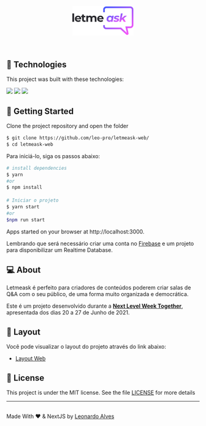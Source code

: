 <p align="center">
  <img alt="Letmeask" src="https://raw.githubusercontent.com/leo-pro/letmeask-web/a3f613820b94b26076596c19dff8f3ffd97ea908/src/assets/images/logo.svg" width="160px">
</p>

<br>

## 🧪 Technologies

This project was built with these technologies:

<p>
  <a href="https://reactjs.org" target="_blank"><img src="https://img.shields.io/badge/React-20232A?style=for-the-badge&logo=react&logoColor=61DAFB"></a>
  <a href="https://www.typescriptlang.org/" target="_blank"><img src="https://img.shields.io/badge/TypeScript-007ACC?style=for-the-badge&logo=typescript&logoColor=white"></a>
  <a href="https://firebase.google.com/" target="_blank"><img src="https://img.shields.io/badge/firebase-ffca28?style=for-the-badge&logo=firebase&logoColor=black"></a>
</p>


## 🚀  Getting Started

Clone the project repository and open the folder 

```bash
$ git clone https://github.com/leo-pro/letmeask-web/
$ cd letmeask-web
```

Para iniciá-lo, siga os passos abaixo:
```bash
# install dependencies
$ yarn 
#or 
$ npm install

# Iniciar o projeto
$ yarn start 
#or 
$npm run start
```
Apps started on your browser at http://localhost:3000.

Lembrando que será necessário criar uma conta no [Firebase](https://firebase.google.com/) e um projeto para disponibilizar um Realtime Database.

## 💻 About

Letmeask é perfeito para criadores de conteúdos poderem criar salas de Q&A com o seu público, de uma forma muito organizada e democrática. 

Este é um projeto desenvolvido durante a **[Next Level Week Together](https://nextlevelweek.com/)**, apresentada dos dias 20 a 27 de Junho de 2021.


## 🔖 Layout

Você pode visualizar o layout do projeto através do link abaixo:

- [Layout Web](https://www.figma.com/file/u0BQK8rCf2KgzcukdRRCWh/Letmeask/duplicate) 

## 📝 License

This project is under the MIT license. See the file [LICENSE](LICENSE.md) for more details

---

##

Made With ❤️ & NextJS by [Leonardo Alves](https://github.com/leo-pro)
